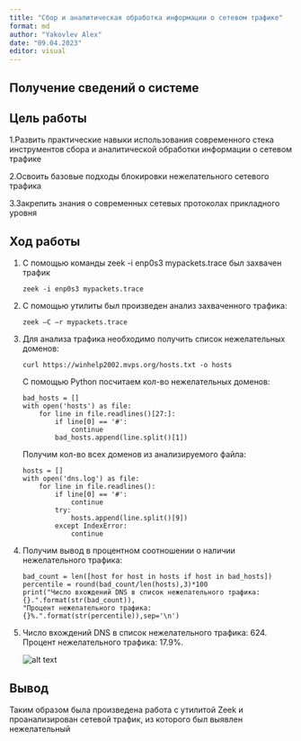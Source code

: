 ```yaml
---
title: "Сбор и аналитическая обработка информации о сетевом трафике"
format: md
author: "Yakovlev Alex"
date: "09.04.2023"
editor: visual
---
```


## Получение сведений о системе

## Цель работы

1.Развить практические навыки использования современного стека инструментов сбора и аналитической обработки информации о сетевом трафике

2.Освоить базовые подходы блокировки нежелательного сетевого трафика

3.Закрепить знания о современных сетевых протоколах прикладного уровня

## Ход работы

1.  С помощью команды zeek -i enp0s3 mypackets.trace был захвачен трафик

    ```{bash}
    zeek -i enp0s3 mypackets.trace
    ```


2.  С помощью утилиты был произведен анализ захваченного трафика:

    ```{bash}
    zeek –C –r mypackets.trace
    ```


3.  Для анализа трафика необходимо получить список нежелательных доменов:

    ```{bash}
    curl https://winhelp2002.mvps.org/hosts.txt -o hosts
    ```
    С помощью Python посчитаем кол-во нежелательных доменов:

    ```{python}
    bad_hosts = []
    with open('hosts') as file:
        for line in file.readlines()[27:]:
            if line[0] == '#':
                continue
            bad_hosts.append(line.split()[1])
    ```

    Получим кол-во всех доменов из анализируемого файла:

    ```{python}
    hosts = []
    with open('dns.log') as file:
        for line in file.readlines():
            if line[0] == '#':
                continue
            try:
                hosts.append(line.split()[9])
            except IndexError:
                continue
    ```

4.  Получим вывод в процентном соотношении о наличии нежелательного трафика:

    ```{python}
    bad_count = len([host for host in hosts if host in bad_hosts])
    percentile = round(bad_count/len(hosts),3)*100
    print("Число вхождений DNS в список нежелательного трафика: {}.".format(str(bad_count)),
    "Процент нежелательного трафика: {}%.".format(str(percentile)),sep='\n')
    ```

5.  Число вхождений DNS в список нежелательного трафика: 624.
    Процент нежелательного трафика: 17.9%.
    
    ![alt text](https://github.com/Marshallmeow/protectsystem/blob/main/lab%202/image2.png)

## Вывод

Таким образом была произведена работа с утилитой Zeek и проанализирован сетевой трафик, из которого был выявлен нежелательный